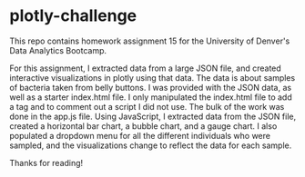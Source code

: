 # plotly-challenge

This repo contains homework assignment 15 for the University of Denver's Data Analytics Bootcamp.  

For this assignment, I extracted data from a large JSON file, and created interactive visualizations in plotly using that data.  The data is about samples of bacteria taken from belly buttons.  I was provided with the JSON data, as well as a starter index.html file.  I only manipulated the index.html file to add a <table> tag and to comment out a script I did not use.  The bulk of the work was done in the app.js file.  Using JavaScript, I extracted data from the JSON file, created a horizontal bar chart, a bubble chart, and a gauge chart.  I also populated a dropdown menu for all the different individuals who were sampled, and the visualizations change to reflect the data for each sample.
  
  Thanks for reading!
